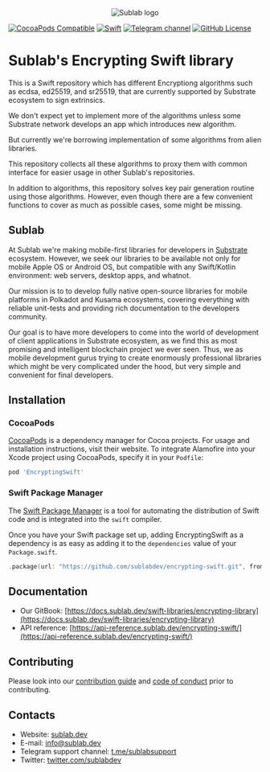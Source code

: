 <div align="center">

  <picture>
    <source media="(prefers-color-scheme: dark)" srcset="https://sublab.dev/logo_light.png">
    <img alt="Sublab logo" src="https://sublab.dev/logo.png">
  </picture>

</div>

[![CocoaPods Compatible](https://img.shields.io/cocoapods/v/encrypting-swift)](https://img.shields.io/cocoapods/v/encrypting-swift)
[![Swift](https://img.shields.io/badge/Swift-5.0.0-orange?style=flat-square)](https://img.shields.io/badge/Swift-5.0.0-Orange?style=flat-square)
[![Telegram channel](https://img.shields.io/badge/chat-telegram-green.svg?logo=telegram)](https://t.me/sublabsupport)
[![GitHub License](https://img.shields.io/badge/license-Apache%20License%202.0-blue.svg?style=flat)](http://www.apache.org/licenses/LICENSE-2.0)

# Sublab's Encrypting Swift library

This is a Swift repository which has different Encryptiong algorithms such as ecdsa, ed25519, and sr25519, that are currently supported by Substrate ecosystem to sign extrinsics.

We don't expect yet to implement more of the algorithms unless some Substrate network develops an app which introduces new algorithm.

But currently we're borrowing implementation of some algorithms from alien libraries.

This repository collects all these algorithms to proxy them with common interface for easier usage in other Sublab's repositories.

In addition to algorithms, this repository solves key pair generation routine using those algorithms. However, even though there are a few convenient functions to cover as much as possible cases, some might be missing.

## Sublab

At Sublab we're making mobile-first libraries for developers in [Substrate](https://substrate.io) ecosystem. However, we seek our libraries to be available not only for mobile Apple OS or Android OS, but compatible with any Swift/Kotlin environment: web servers, desktop apps, and whatnot.

Our mission is to to develop fully native open-source libraries for mobile platforms in Polkadot and Kusama ecosystems, covering everything with reliable unit-tests and providing rich documentation to the developers community. 

Our goal is to have more developers to come into the world of development of client applications in Substrate ecosystem, as we find this as most promising and intelligent blockchain project we ever seen. Thus, we as mobile development gurus trying to create enormously professional libraries which might be very complicated under the hood, but very simple and convenient for final developers.

## Installation

### CocoaPods

[CocoaPods](https://cocoapods.org) is a dependency manager for Cocoa projects. For usage and installation instructions, visit their website. To integrate Alamofire into your Xcode project using CocoaPods, specify it in your `Podfile`:

```ruby
pod 'EncryptingSwift'
```

### Swift Package Manager

The [Swift Package Manager](https://swift.org/package-manager/) is a tool for automating the distribution of Swift code and is integrated into the `swift` compiler.

Once you have your Swift package set up, adding EncryptingSwift as a dependency is as easy as adding it to the `dependencies` value of your `Package.swift`.

```swift
.package(url: "https://github.com/sublabdev/encrypting-swift.git", from: "1.0.0")
```

## Documentation

- Our GitBook: [https://docs.sublab.dev/swift-libraries/encrypting-library](https://docs.sublab.dev/swift-libraries/encrypting-library)
- API reference: [https://api-reference.sublab.dev/encrypting-swift/](https://api-reference.sublab.dev/encrypting-swift/)

## Contributing

Please look into our [contribution guide](CONTRIBUTING.md) and [code of conduct](CODE_OF_CONDUCT.md) prior to contributing.

## Contacts

- Website: [sublab.dev](https://sublab.dev)
- E-mail: [info@sublab.dev](mailto:info@sublab.dev)
- Telegram support channel: [t.me/sublabsupport](t.me/sublabsupport)
- Twitter: [twitter.com/sublabdev](https://twitter.com/sublabdev)
